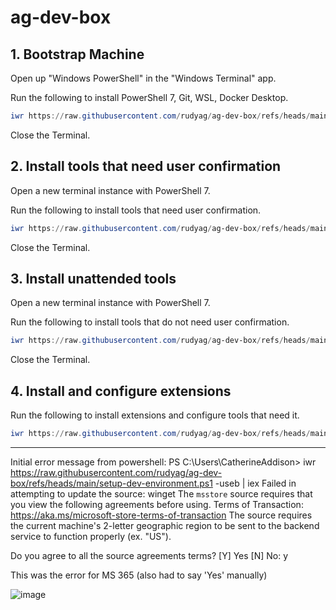 # ag-dev-box

## 1. Bootstrap Machine

Open up "Windows PowerShell" in the "Windows Terminal" app.

Run the following to install PowerShell 7, Git, WSL, Docker Desktop.

```powershell
iwr https://raw.githubusercontent.com/rudyag/ag-dev-box/refs/heads/main/bootstrap-machine.ps1 -useb | iex
```

Close the Terminal.

## 2. Install tools that need user confirmation
Open a new terminal instance with PowerShell 7.

Run the following to install tools that need user confirmation.

```powershell
iwr https://raw.githubusercontent.com/rudyag/ag-dev-box/refs/heads/main/install-tools-attended.ps1 -useb | iex
```

Close the Terminal.

## 3. Install unattended tools

Open a new terminal instance with PowerShell 7.

Run the following to install tools that do not need user confirmation.

```powershell
iwr https://raw.githubusercontent.com/rudyag/ag-dev-box/refs/heads/main/install-tools-unattended.ps1 -useb | iex
```

Close the Terminal.

## 4. Install and configure extensions

Run the following to install extensions and configure tools that need it.

```powershell
iwr https://raw.githubusercontent.com/rudyag/ag-dev-box/refs/heads/main/install-configure-extensions.ps1 -useb | iex
```

---


Initial error message from powershell:
PS C:\Users\CatherineAddison> iwr https://raw.githubusercontent.com/rudyag/ag-dev-box/refs/heads/main/setup-dev-environment.ps1 -useb | iex
Failed in attempting to update the source: winget
The `msstore` source requires that you view the following agreements before using.
Terms of Transaction: https://aka.ms/microsoft-store-terms-of-transaction
The source requires the current machine's 2-letter geographic region to be sent to the backend service to function properly (ex. "US").

Do you agree to all the source agreements terms?
[Y] Yes  [N] No: y

This was the error for MS 365 (also had to say 'Yes' manually)

![image](https://github.com/user-attachments/assets/ca413470-0a64-413d-b4b2-8fd6a232e3f2)
